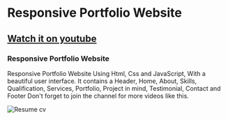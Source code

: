 # Responsive Portfolio Website
## [Watch it on youtube](https://)
### Responsive Portfolio Website
Responsive Portfolio Website Using Html, Css and JavaScript, With a beautiful user interface. It contains a Header, Home, About, Skills, Qualification, Services, Portfolio, Project in mind, Testimonial, Contact and Footer
Don't forget to join the channel for more videos like this. [](https://www.youtube.com/c/)

![Resume cv](/preview.png)
